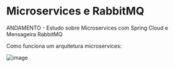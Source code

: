 # Microservices e RabbitMQ
ANDAMENTO - Estudo sobre Microservices com Spring Cloud e Mensageira RabbitMQ

Como funciona um arquitetura microservices:

![image](https://user-images.githubusercontent.com/101612046/186195195-c12f7c24-633a-45ae-a285-66548589fe2d.png)

